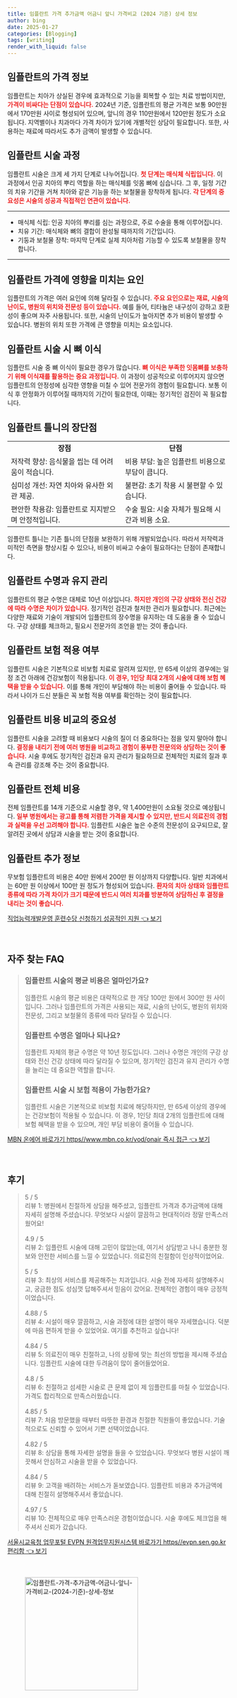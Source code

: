 ```yaml
---
title: 임플란트 가격 추가금액 어금니 앞니 가격비교 (2024 기준) 상세 정보
author: bing
date: 2025-01-27
categories: [Blogging]
tags: [writing]
render_with_liquid: false
---
```



<h2 id='임플란트_가격_정보'>임플란트의 가격 정보</h2>

<p>임플란트는 치아가 상실된 경우에 효과적으로 기능을 회복할 수 있는 치료 방법이지만, <b><span style="color: #ee2323;">가격이 비싸다는 단점이 있습니다.</span></b> 2024년 기준, 임플란트의 평균 가격은 보통 90만원에서 170만원 사이로 형성되어 있으며, 앞니의 경우 110만원에서 120만원 정도가 소요됩니다. 지역별이나 치과마다 가격 차이가 있기에 개별적인 상담이 필요합니다. 또한, 사용하는 재료에 따라서도 추가 금액이 발생할 수 있습니다.</p>

<h2 id='임플란트_시술_과정'>임플란트 시술 과정</h2>

<p>임플란트 시술은 크게 세 가지 단계로 나누어집니다. <b><span style="color: #ee2323;">첫 단계는 매식체 식립입니다.</span></b> 이 과정에서 인공 치아의 뿌리 역할을 하는 매식체를 잇몸 뼈에 심습니다. 그 후, 일정 기간의 치유 기간을 거쳐 치아와 같은 기능을 하는 보철물을 장착하게 됩니다. <b><span style="color: #ee2323;">각 단계의 중요성은 시술의 성공과 직접적인 연관이 있습니다.</span></b></p>

<hr />

<ul>
    <li>매식체 식립: 인공 치아의 뿌리를 심는 과정으로, 주로 수술을 통해 이루어집니다.</li>
    <li>치유 기간: 매식체와 뼈의 결합이 완성될 때까지의 기간입니다.</li>
    <li>기둥과 보철물 장착: 마지막 단계로 실제 치아처럼 기능할 수 있도록 보철물을 장착합니다.</li>
</ul>

<hr />

<h2 id='임플란트_가격에_영향을_주는_요인'>임플란트 가격에 영향을 미치는 요인</h2>

<p>임플란트의 가격은 여러 요인에 의해 달라질 수 있습니다. <b><span style="color: #ee2323;">주요 요인으로는 재료, 시술의 난이도, 병원의 위치와 전문성 등이 있습니다.</span></b> 예를 들어, 티타늄은 내구성이 강하고 호환성이 좋으며 자주 사용됩니다. 또한, 시술의 난이도가 높아지면 추가 비용이 발생할 수 있습니다. 병원의 위치 또한 가격에 큰 영향을 미치는 요소입니다.</p>

<h2 id='뼈_이식_과정'>임플란트 시술 시 뼈 이식</h2>

<p>임플란트 시술 중 뼈 이식이 필요한 경우가 많습니다. <b><span style="color: #ee2323;">뼈 이식은 부족한 잇몸뼈를 보충하기 위해 이식재를 활용하는 중요 과정입니다.</span></b> 이 과정이 성공적으로 이루어지지 않으면 임플란트의 안정성에 심각한 영향을 미칠 수 있어 전문가의 경험이 필요합니다. 보통 이식 후 안정화가 이루어질 때까지의 기간이 필요한데, 이때는 정기적인 검진이 꼭 필요합니다.</p>

<h2 id='임플란트_틀니의_장단점'>임플란트 틀니의 장단점</h2>

<table>
    <tr>
        <td style="text-align: center; height: 17px;"><b>장점</b></td>
        <td style="text-align: center; height: 17px;"><b>단점</b></td>
    </tr>
    <tr>
        <td>저작력 향상: 음식물을 씹는 데 어려움이 적습니다.</td>
        <td>비용 부담: 높은 임플란트 비용으로 부담이 큽니다.</td>
    </tr>
    <tr>
        <td>심미성 개선: 자연 치아와 유사한 외관 제공.</td>
        <td>불편감: 초기 착용 시 불편할 수 있습니다.</td>
    </tr>
    <tr>
        <td>편안한 착용감: 임플란트로 지지받으며 안정적입니다.</td>
        <td>수술 필요: 시술 자체가 필요해 시간과 비용 소요.</td>
    </tr>
</table>

<p>임플란트 틀니는 기존 틀니의 단점을 보완하기 위해 개발되었습니다. 따라서 저작력과 미적인 측면을 향상시킬 수 있으나, 비용이 비싸고 수술이 필요하다는 단점이 존재합니다.</p>

<h2 id='임플란트_수명과_유지_관리'>임플란트 수명과 유지 관리</h2>

<p>임플란트의 평균 수명은 대체로 10년 이상입니다. <b><span style="color: #ee2323;">하지만 개인의 구강 상태와 전신 건강에 따라 수명은 차이가 있습니다.</span></b> 정기적인 검진과 철저한 관리가 필요합니다. 최근에는 다양한 재료와 기술이 개발되어 임플란트의 장수명을 유지하는 데 도움을 줄 수 있습니다. 구강 상태를 체크하고, 필요시 전문가의 조언을 받는 것이 좋습니다.</p>

<h2 id='임플란트_보험_적용_여부'>임플란트 보험 적용 여부</h2>

<p>임플란트 시술은 기본적으로 비보험 치료로 알려져 있지만, 만 65세 이상의 경우에는 일정 조건 아래에 건강보험이 적용됩니다. <b><span style="color: #ee2323;">이 경우, 1인당 최대 2개의 시술에 대해 보험 혜택을 받을 수 있습니다.</span></b> 이를 통해 개인이 부담해야 하는 비용이 줄어들 수 있습니다. 따라서 나이가 드신 분들은 꼭 보험 적용 여부를 확인하는 것이 필요합니다.</p>

<h2 id='임플란트_비용_비교'>임플란트 비용 비교의 중요성</h2>

<p>임플란트 시술을 고려할 때 비용보다 시술의 질이 더 중요하다는 점을 잊지 말아야 합니다. <b><span style="color: #ee2323;">결정을 내리기 전에 여러 병원을 비교하고 경험이 풍부한 전문의와 상담하는 것이 좋습니다.</span></b> 시술 후에도 정기적인 검진과 유지 관리가 필요하므로 전체적인 치료의 질과 후속 관리를 강조해 주는 것이 중요합니다.</p>

<h2 id='임플란트_전체_비용'>임플란트 전체 비용</h2>

<p>전체 임플란트를 14개 기준으로 시술할 경우, 약 1,400만원이 소요될 것으로 예상됩니다. <b><span style="color: #ee2323;">일부 병원에서는 광고를 통해 저렴한 가격을 제시할 수 있지만, 반드시 의료진의 경험과 실력을 우선 고려해야 합니다.</span></b> 임플란트 시술은 높은 수준의 전문성이 요구되므로, 잘 알려진 곳에서 상담과 시술을 받는 것이 중요합니다.</p>

<h2 id='임플란트_추가_정보'>임플란트 추가 정보</h2>

<p>무보험 임플란트의 비용은 40만 원에서 200만 원 이상까지 다양합니다. 일반 치과에서는 60만 원 이상에서 100만 원 정도가 형성되어 있습니다. <b><span style="color: #ee2323;">환자의 치아 상태와 임플란트 종류에 따라 가격 차이가 크기 때문에 반드시 여러 치과를 방분하여 상담하신 후 결정을 내리는 것이 좋습니다.</span></b></p>


<p><a class="click-button" title="직업능력개발운영 훈련수당 신청하기 성공적인 지원" href="https://aptwhite.github.io/posts/%EC%A7%81%EC%97%85%EB%8A%A5%EB%A0%A5%EA%B0%9C%EB%B0%9C%EC%9A%B4%EC%98%81-%ED%9B%88%EB%A0%A8%EC%88%98%EB%8B%B9-%EC%8B%A0%EC%B2%AD%ED%95%98%EA%B8%B0-%EC%84%B1%EA%B3%B5%EC%A0%81%EC%9D%B8-%EC%A7%80%EC%9B%90/" rel="dofollow">직업능력개발운영 훈련수당 신청하기 성공적인 지원 👈 보기</a></p><br>
<h2 id='자주_찾는_FAQ'>자주 찾는 FAQ</h2>
<div itemscope="" itemtype="https://schema.org/FAQPage"> 
<blockquote> 
<div itemscope="" itemprop="mainEntity" itemtype="https://schema.org/Question"> 
<h3 itemprop="name">임플란트 시술의 평균 비용은 얼마인가요?</h3> 
<div itemscope="" itemprop="acceptedAnswer" itemtype="https://schema.org/Answer"> 
<span itemprop="text"> 
<p>임플란트 시술의 평균 비용은 대략적으로 한 개당 100만 원에서 300만 원 사이입니다. 그러나 임플란트의 가격은 사용되는 재료, 시술의 난이도, 병원의 위치와 전문성, 그리고 보철물의 종류에 따라 달라질 수 있습니다.</p> 
</span> 
</div> 
</div> 
<div itemscope="" itemprop="mainEntity" itemtype="https://schema.org/Question"> 
<h3 itemprop="name">임플란트 수명은 얼마나 되나요?</h3> 
<div itemscope="" itemprop="acceptedAnswer" itemtype="https://schema.org/Answer"> 
<span itemprop="text"> 
<p>임플란트 자체의 평균 수명은 약 10년 정도입니다. 그러나 수명은 개인의 구강 상태와 전신 건강 상태에 따라 달라질 수 있으며, 정기적인 검진과 유지 관리가 수명을 늘리는 데 중요한 역할을 합니다.</p> 
</span> 
</div> 
</div> 
<div itemscope="" itemprop="mainEntity" itemtype="https://schema.org/Question"> 
<h3 itemprop="name">임플란트 시술 시 보험 적용이 가능한가요?</h3> 
<div itemscope="" itemprop="acceptedAnswer" itemtype="https://schema.org/Answer"> 
<span itemprop="text"> 
<p>임플란트 시술은 기본적으로 비보험 치료에 해당하지만, 만 65세 이상의 경우에는 건강보험이 적용될 수 있습니다. 이 경우, 1인당 최대 2개의 임플란트에 대해 보험 혜택을 받을 수 있으며, 개인 부담 비용이 줄어들 수 있습니다.</p> 
</span> 
</div> 
</div> 
</blockquote> 
</div>
<p><a class="click-button" title="MBN 온에어 바로가기 https//www.mbn.co.kr/vod/onair 즉시 접근" href="https://aptwhite.github.io/posts/MBN-%EC%98%A8%EC%97%90%EC%96%B4-%EB%B0%94%EB%A1%9C%EA%B0%80%EA%B8%B0-httpswww.mbn.co.krvodonair-%EC%A6%89%EC%8B%9C-%EC%A0%91%EA%B7%BC/" rel="dofollow">MBN 온에어 바로가기 https//www.mbn.co.kr/vod/onair 즉시 접근 👈 보기</a></p><br>
<h2 id='후기'>후기</h2>
<div itemscope itemtype="https://schema.org/Product">
  <blockquote>
  <div itemprop="review" itemscope itemtype="https://schema.org/Review">
      <div itemprop="reviewRating" itemscope itemtype="https://schema.org/Rating"> <span itemprop="ratingValue">5</span> / <span itemprop="bestRating">5</span> </div>
      <span itemprop="reviewBody">리뷰 1: 병원에서 친절하게 상담을 해주셨고, 임플란트 가격과 추가금액에 대해 자세히 설명해 주셨습니다. 무엇보다 시설이 깔끔하고 현대적이라 정말 만족스러웠어요!</span>
  </div>
  <br>
  <div itemprop="review" itemscope itemtype="https://schema.org/Review">
      <div itemprop="reviewRating" itemscope itemtype="https://schema.org/Rating"> <span itemprop="ratingValue">4.9</span> / <span itemprop="bestRating">5</span> </div>
      <span itemprop="reviewBody">리뷰 2: 임플란트 시술에 대해 고민이 많았는데, 여기서 상담받고 나니 충분한 정보와 안전한 서비스를 느낄 수 있었습니다. 의료진의 친절함이 인상적이었어요.</span>
  </div>
  <br>
  <div itemprop="review" itemscope itemtype="https://schema.org/Review">
      <div itemprop="reviewRating" itemscope itemtype="https://schema.org/Rating"> <span itemprop="ratingValue">5</span> / <span itemprop="bestRating">5</span> </div>
      <span itemprop="reviewBody">리뷰 3: 최상의 서비스를 제공해주는 치과입니다. 시술 전에 자세히 설명해주시고, 궁금한 점도 성심껏 답해주셔서 믿음이 갔어요. 전체적인 경험이 매우 긍정적이었습니다.</span>
  </div>
  <br>
  <div itemprop="review" itemscope itemtype="https://schema.org/Review">
      <div itemprop="reviewRating" itemscope itemtype="https://schema.org/Rating"> <span itemprop="ratingValue">4.88</span> / <span itemprop="bestRating">5</span> </div>
      <span itemprop="reviewBody">리뷰 4: 시설이 매우 깔끔하고, 시술 과정에 대한 설명이 매우 자세했습니다. 덕분에 마음 편하게 받을 수 있었어요. 여기를 추천하고 싶습니다!</span>
  </div>
  <br>
  <div itemprop="review" itemscope itemtype="https://schema.org/Review">
      <div itemprop="reviewRating" itemscope itemtype="https://schema.org/Rating"> <span itemprop="ratingValue">4.84</span> / <span itemprop="bestRating">5</span> </div>
      <span itemprop="reviewBody">리뷰 5: 의료진이 매우 친절하고, 나의 상황에 맞는 최선의 방법을 제시해 주셨습니다. 임플란트 시술에 대한 두려움이 많이 줄어들었어요.</span>
  </div>
  <br>
  <div itemprop="review" itemscope itemtype="https://schema.org/Review">
      <div itemprop="reviewRating" itemscope itemtype="https://schema.org/Rating"> <span itemprop="ratingValue">4.8</span> / <span itemprop="bestRating">5</span> </div>
      <span itemprop="reviewBody">리뷰 6: 친절하고 섬세한 시술로 큰 문제 없이 제 임플란트를 마칠 수 있었습니다. 가격도 합리적으로 만족스러웠습니다.</span>
  </div>
  <br>
  <div itemprop="review" itemscope itemtype="https://schema.org/Review">
      <div itemprop="reviewRating" itemscope itemtype="https://schema.org/Rating"> <span itemprop="ratingValue">4.85</span> / <span itemprop="bestRating">5</span> </div>
      <span itemprop="reviewBody">리뷰 7: 처음 방문했을 때부터 따뜻한 환경과 친절한 직원들이 좋았습니다. 기술적으로도 신뢰할 수 있어서 기쁜 선택이었습니다.</span>
  </div>
  <br>
  <div itemprop="review" itemscope itemtype="https://schema.org/Review">
      <div itemprop="reviewRating" itemscope itemtype="https://schema.org/Rating"> <span itemprop="ratingValue">4.82</span> / <span itemprop="bestRating">5</span> </div>
      <span itemprop="reviewBody">리뷰 8: 상담을 통해 자세한 설명을 들을 수 있었습니다. 무엇보다 병원 시설이 깨끗해서 안심하고 시술을 받을 수 있었습니다.</span>
  </div>
  <br>
  <div itemprop="review" itemscope itemtype="https://schema.org/Review">
      <div itemprop="reviewRating" itemscope itemtype="https://schema.org/Rating"> <span itemprop="ratingValue">4.84</span> / <span itemprop="bestRating">5</span> </div>
      <span itemprop="reviewBody">리뷰 9: 고객을 배려하는 서비스가 돋보였습니다. 임플란트 비용과 추가금액에 대해 친절히 설명해주셔서 좋았습니다.</span>
  </div>
  <br>
  <div itemprop="review" itemscope itemtype="https://schema.org/Review">
      <div itemprop="reviewRating" itemscope itemtype="https://schema.org/Rating"> <span itemprop="ratingValue">4.97</span> / <span itemprop="bestRating">5</span> </div>
      <span itemprop="reviewBody">리뷰 10: 전체적으로 매우 만족스러운 경험이었습니다. 시술 후에도 체크업을 해주셔서 신뢰가 갔습니다.</span>
  </div>
  </blockquote>
</div>
<p><a class="click-button" title="서울시교육청 업무포털 EVPN 원격업무지원시스템 바로가기 https//evpn.sen.go.kr 편리함" href="https://aptwhite.github.io/posts/%EC%84%9C%EC%9A%B8%EC%8B%9C%EA%B5%90%EC%9C%A1%EC%B2%AD-%EC%97%85%EB%AC%B4%ED%8F%AC%ED%84%B8-EVPN-%EC%9B%90%EA%B2%A9%EC%97%85%EB%AC%B4%EC%A7%80%EC%9B%90%EC%8B%9C%EC%8A%A4%ED%85%9C-%EB%B0%94%EB%A1%9C%EA%B0%80%EA%B8%B0-httpsevpn.sen.go.kr-%ED%8E%B8%EB%A6%AC%ED%95%A8/" rel="dofollow">서울시교육청 업무포털 EVPN 원격업무지원시스템 바로가기 https//evpn.sen.go.kr 편리함 👈 보기</a></p><br>
<figure class="image"><img src="https://aptwhite.github.io/assets/img/thumbnail/임플란트-가격-추가금액-어금니-앞니-가격비교-(2024-기준)-상세-정보.webp" alt="임플란트-가격-추가금액-어금니-앞니-가격비교-(2024-기준)-상세-정보" width="256" height="256"></figure>
